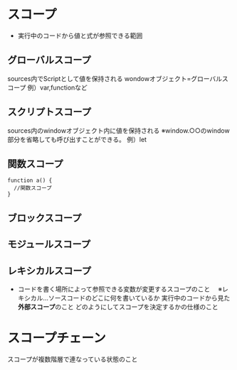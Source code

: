 # スコープ
- 実行中のコードから値と式が参照できる範囲

## グローバルスコープ
sources内でScriptとして値を保持される
wondowオブジェクト=グローバルスコープ
例）var,functionなど
## スクリプトスコープ
sources内のwindowオブジェクト内に値を保持される
※window.○○のwindow部分を省略しても呼び出すことができる。
例）let
## 関数スコープ
    function a() {
      //関数スコープ
    }

## ブロックスコープ
## モジュールスコープ

## レキシカルスコープ
- コードを書く場所によって参照できる変数が変更するスコープのこと
　※レキシカル…ソースコードのどこに何を書いているか
実行中のコードから見た**外部スコープ**のこと
どのようにしてスコープを決定するかの仕様のこと

# スコープチェーン
スコープが複数階層で連なっている状態のこと
